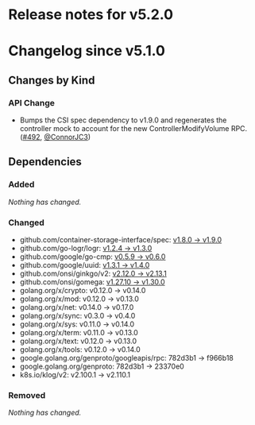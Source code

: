 # Release notes for v5.2.0

# Changelog since v5.1.0

## Changes by Kind

### API Change

- Bumps the CSI spec dependency to v1.9.0 and regenerates the controller mock to account for the new ControllerModifyVolume RPC. ([#492](https://github.com/kubernetes-csi/csi-test/pull/492), [@ConnorJC3](https://github.com/ConnorJC3))

## Dependencies

### Added
_Nothing has changed._

### Changed
- github.com/container-storage-interface/spec: [v1.8.0 → v1.9.0](https://github.com/container-storage-interface/spec/compare/v1.8.0...v1.9.0)
- github.com/go-logr/logr: [v1.2.4 → v1.3.0](https://github.com/go-logr/logr/compare/v1.2.4...v1.3.0)
- github.com/google/go-cmp: [v0.5.9 → v0.6.0](https://github.com/google/go-cmp/compare/v0.5.9...v0.6.0)
- github.com/google/uuid: [v1.3.1 → v1.4.0](https://github.com/google/uuid/compare/v1.3.1...v1.4.0)
- github.com/onsi/ginkgo/v2: [v2.12.0 → v2.13.1](https://github.com/onsi/ginkgo/v2/compare/v2.12.0...v2.13.1)
- github.com/onsi/gomega: [v1.27.10 → v1.30.0](https://github.com/onsi/gomega/compare/v1.27.10...v1.30.0)
- golang.org/x/crypto: v0.12.0 → v0.14.0
- golang.org/x/mod: v0.12.0 → v0.13.0
- golang.org/x/net: v0.14.0 → v0.17.0
- golang.org/x/sync: v0.3.0 → v0.4.0
- golang.org/x/sys: v0.11.0 → v0.14.0
- golang.org/x/term: v0.11.0 → v0.13.0
- golang.org/x/text: v0.12.0 → v0.13.0
- golang.org/x/tools: v0.12.0 → v0.14.0
- google.golang.org/genproto/googleapis/rpc: 782d3b1 → f966b18
- google.golang.org/genproto: 782d3b1 → 23370e0
- k8s.io/klog/v2: v2.100.1 → v2.110.1

### Removed
_Nothing has changed._
